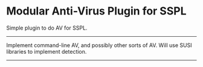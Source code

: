 # Modular Anti-Virus Plugin for SSPL

Simple plugin to do AV for SSPL.

----

Implement command-line AV, and possibly other sorts of AV.
Will use SUSI libraries to implement detection.

----
